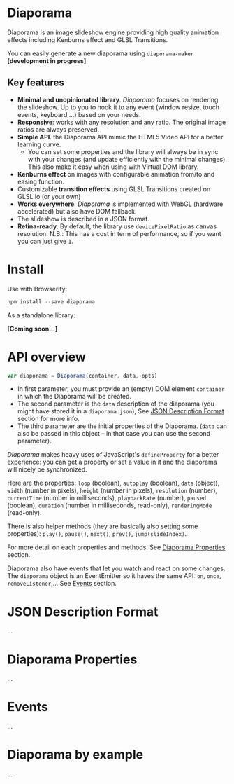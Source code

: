 
Diaporama
=========

Diaporama is an image slideshow engine providing high quality animation effects including Kenburns effect and GLSL Transitions.

You can easily generate a new diaporama using `diaporama-maker` **[development in progress]**.

Key features
------------

- **Minimal and unopinionated library**. *Diaporama* focuses on rendering the slideshow. Up to you to hook it to any event (window resize, touch events, keyboard,...) based on your needs.
- **Responsive**: works with any resolution and any ratio. The original image ratios are always preserved.
- **Simple API**. the Diaporama API mimic the HTML5 Video API for a better learning curve.
  - You can set some properties and the library will always be in sync with your changes (and update efficiently with the minimal changes). This also make it easy when using with Virtual DOM library.
- **Kenburns effect** on images with configurable animation from/to and easing function.
- Customizable **transition effects** using GLSL Transitions created on GLSL.io (or your own)
- **Works everywhere**. *Diaporama* is implemented with WebGL (hardware accelerated) but also have DOM fallback.
- The slideshow is described in a JSON format.
- **Retina-ready**. By default, the library use `devicePixelRatio` as canvas resolution. N.B.: This has a cost in term of performance, so if you want you can just give `1`.

Install
=======

Use with Browserify:
```javascript
npm install --save diaporama
```

As a standalone library:

**[Coming soon...]**


API overview
===

```javascript
var diaporama = Diaporama(container, data, opts)
```

- In first parameter, you must provide an (empty) DOM element `container` in which the Diaporama will be created.
- The second parameter is the `data` description of the diaporama (you might have stored it in a `diaporama.json`), See [JSON Description Format](#json-description-format) section for more info.
- The third parameter are the initial properties of the Diaporama. (`data` can also be passed in this object – in that case you can use the second parameter).

*Diaporama* makes heavy uses of JavaScript's `defineProperty` for a better experience:
you can get a property or set a value in it and the diaporama will nicely be synchronized.

Here are the properties: `loop` (boolean), `autoplay` (boolean), `data` (object), `width` (number in pixels), `height` (number in pixels), `resolution` (number), `currentTime` (number in milliseconds), `playbackRate` (number), `paused` (boolean), `duration` (number in milliseconds, read-only), `renderingMode` (read-only).

There is also helper methods (they are basically also setting some properties): `play()`, `pause()`, `next()`, `prev()`, `jump(slideIndex)`.

For more detail on each properties and methods. See [Diaporama Properties](#diaporama-properties) section.

Diaporama also have events that let you watch and react on some changes. The `diaporama` object is an EventEmitter so it haves the same API: `on`, `once`, `removeListener`,...  See [Events](#events) section.


JSON Description Format
===========
...

Diaporama Properties
====================
...

Events
======
...

Diaporama by example
====================
...
